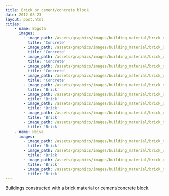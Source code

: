 ```yaml
---
title: Brick or cement/concrete block
date: 2012-08-23
layout: post.html
cities:
    - name: Bogota
      images:
        - image_path: /assets/graphics/images/building_material/brick_or_cement-concrete_block/concrete_bogota_01.jpg
          title: 'Concrete'
        - image_path: /assets/graphics/images/building_material/brick_or_cement-concrete_block/concrete_bogota_02.jpg
          title: 'Concrete'
        - image_path: /assets/graphics/images/building_material/brick_or_cement-concrete_block/concrete_bogota_03.jpg
          title: 'Concrete'
        - image_path: /assets/graphics/images/building_material/brick_or_cement-concrete_block/concrete_bogota_04.jpg
          title: 'Concrete'
        - image_path: /assets/graphics/images/building_material/brick_or_cement-concrete_block/concrete_bogota_05.jpg
          title: 'Concrete'
        - image_path: /assets/graphics/images/building_material/brick_or_cement-concrete_block/brick_bogota_01.jpg
          title: 'Brick'
        - image_path: /assets/graphics/images/building_material/brick_or_cement-concrete_block/brick_bogota_02.jpg
          title: 'Brick'
        - image_path: /assets/graphics/images/building_material/brick_or_cement-concrete_block/brick_bogota_03.jpg
          title: 'Brick'
        - image_path: /assets/graphics/images/building_material/brick_or_cement-concrete_block/brick_bogota_04.jpg
          title: 'Brick'
        - image_path: /assets/graphics/images/building_material/brick_or_cement-concrete_block/brick_bogota_05.jpg
          title: 'Brick'
    - name: Neiva
      images:
        - image_path: /assets/graphics/images/building_material/brick_or_cement-concrete_block/brick_neiva_01.png
          title: 'Brick'
        - image_path: /assets/graphics/images/building_material/brick_or_cement-concrete_block/brick_neiva_02.png
          title: 'Brick'
        - image_path: /assets/graphics/images/building_material/brick_or_cement-concrete_block/brick_neiva_03.png
          title: 'Brick'
        - image_path: /assets/graphics/images/building_material/brick_or_cement-concrete_block/brick_neiva_04.png
          title: 'Brick'
---
```

Buildings constructed with a brick material or cement/concrete block.